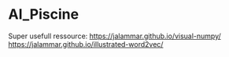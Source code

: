 # AI_Piscine

Super usefull ressource:
https://jalammar.github.io/visual-numpy/
https://jalammar.github.io/illustrated-word2vec/
